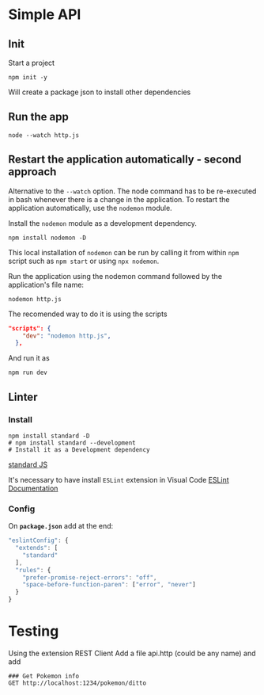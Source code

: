 # Simple API

## Init

Start a project

```shell
npm init -y
```

Will create a package json to install other dependencies

## Run the app

```shell
node --watch http.js
```

## Restart the application automatically - second approach

Alternative to the `--watch` option. The node command has to be re-executed in bash whenever there is a change in the application. To restart the application automatically, use the `nodemon` module.

Install the `nodemon` module as a development dependency.

```shell
npm install nodemon -D
```

This local installation of `nodemon` can be run by calling it from within `npm` script such as `npm start` or using `npx nodemon`.

Run the application using the nodemon command followed by the application's file name:

```shell
nodemon http.js
```

The recomended way to do it is using the scripts

```json
"scripts": {
    "dev": "nodemon http.js",
  },
```

And run it as

```shell
npm run dev
```

## Linter

### Install

```shell
npm install standard -D
# npm install standard --development
# Install it as a Development dependency
```

[standard JS](https://standardjs.com/)

It's necessary to have install `ESLint` extension in Visual Code
[ESLint Documentation](https://eslint.org/docs/latest/use/configure/)

### Config

On **`package.json`** add at the end:

```javascript
"eslintConfig": {
  "extends": [
    "standard"
  ],
  "rules": {
    "prefer-promise-reject-errors": "off",
    "space-before-function-paren": ["error", "never"]
  }
}
```

# Testing

Using the extension REST Client
Add a file api.http (could be any name) and add

```
### Get Pokemon info
GET http://localhost:1234/pokemon/ditto
```
